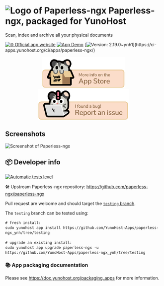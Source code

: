 <!--
N.B.: This README was automatically generated by <https://github.com/YunoHost/apps_tools/blob/main/readme_generator>
It shall NOT be edited by hand.
-->

<h1>
  <img src="https://raw.githubusercontent.com/YunoHost/apps/main/logos/paperless-ngx.png" width="32px" alt="Logo of Paperless-ngx">
  Paperless-ngx, packaged for YunoHost
</h1>

Scan, index and archive all your physical documents

[![🌐 Official app website](https://img.shields.io/badge/Official_app_website-darkgreen?style=for-the-badge)](https://paperless-ngx.com)
[![App Demo](https://img.shields.io/badge/App_Demo-blue?style=for-the-badge)](https://demo.paperless-ngx.com/)
[![Version: 2.19.0~ynh1](https://img.shields.io/badge/Version-2.19.0~ynh1-rgb(18,138,11)?style=for-the-badge)](https://ci-apps.yunohost.org/ci/apps/paperless-ngx/)

<div align="center">
<a href="https://apps.yunohost.org/app/paperless-ngx"><img height="100px" src="https://github.com/YunoHost/yunohost-artwork/raw/refs/heads/main/badges/neopossum-badges/badge_more_info_on_the_appstore.svg"/></a>
<a href="https://github.com/YunoHost-Apps/paperless-ngx_ynh/issues"><img height="100px" src="https://github.com/YunoHost/yunohost-artwork/raw/refs/heads/main/badges/neopossum-badges/badge_report_an_issue.svg"/></a>
</div>


## Screenshots
![Screenshot of Paperless-ngx](./doc/screenshots/documents-wchrome-dark.png)

## 📦 Developer info

[![Automatic tests level](https://apps.yunohost.org/badge/cilevel/paperless-ngx)](https://ci-apps.yunohost.org/ci/apps/paperless-ngx/)

🛠️ Upstream Paperless-ngx repository: <https://github.com/paperless-ngx/paperless-ngx>

Pull request are welcome and should target the [`testing` branch](https://github.com/YunoHost-Apps/paperless-ngx_ynh/tree/testing).

The `testing` branch can be tested using:
```
# fresh install:
sudo yunohost app install https://github.com/YunoHost-Apps/paperless-ngx_ynh/tree/testing

# upgrade an existing install:
sudo yunohost app upgrade paperless-ngx -u https://github.com/YunoHost-Apps/paperless-ngx_ynh/tree/testing
```

### 📚 App packaging documentation

Please see <https://doc.yunohost.org/packaging_apps> for more information.